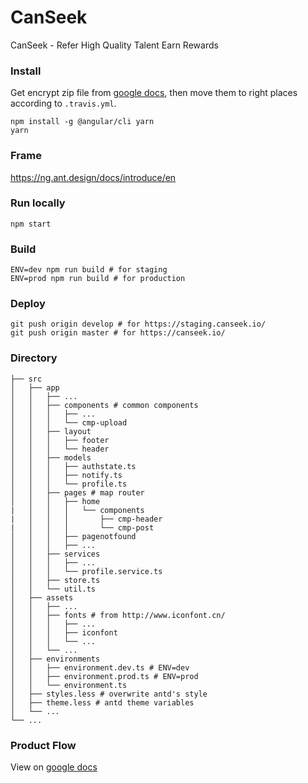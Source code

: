 # CanSeek
CanSeek - Refer High Quality Talent Earn Rewards

### Install

Get encrypt zip file from [google docs](https://drive.google.com/drive/u/1/folders/1R7OQgJAFLdu5AlAAvFPtayLVa7kwiLW4), then move them to right places according to `.travis.yml`.

```
npm install -g @angular/cli yarn
yarn
```

### Frame

https://ng.ant.design/docs/introduce/en

### Run locally
```
npm start
```

### Build
```
ENV=dev npm run build # for staging
ENV=prod npm run build # for production
```

### Deploy
```
git push origin develop # for https://staging.canseek.io/
git push origin master # for https://canseek.io/
```

### Directory

```
├── src
│   ├── app
│   │   ├── ...
│   │   ├── components # common components
│   │   │   ├── ...
│   │   │   └── cmp-upload
│   │   ├── layout
│   │   │   ├── footer
│   │   │   └── header
│   │   ├── models
│   │   │   ├── authstate.ts
│   │   │   ├── notify.ts
│   │   │   └── profile.ts
│   │   ├── pages # map router
│   │   │   ├── home
|   │   │   │   └── components
|   │   │   │       ├── cmp-header
|   │   │   │       └── cmp-post
│   │   │   ├── pagenotfound
│   │   │   ├── ...
│   │   ├── services
│   │   │   ├── ...
│   │   │   └── profile.service.ts
│   │   ├── store.ts
│   │   └── util.ts
│   ├── assets
│   │   ├── ...
│   │   ├── fonts # from http://www.iconfont.cn/
│   │   │   ├── ...
│   │   │   ├── iconfont
│   │   │   └── ...
│   │   └── ...
│   ├── environments
│   │   ├── environment.dev.ts # ENV=dev
│   │   ├── environment.prod.ts # ENV=prod
│   │   └── environment.ts
│   ├── styles.less # overwrite antd's style
│   ├── theme.less # antd theme variables
│   └── ...
└── ...

```

### Product Flow

View on [google docs](https://drive.google.com/drive/u/1/folders/1R7OQgJAFLdu5AlAAvFPtayLVa7kwiLW4)